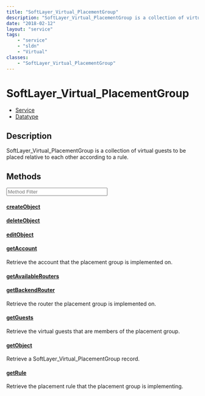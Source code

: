 ```yaml
---
title: "SoftLayer_Virtual_PlacementGroup"
description: "SoftLayer_Virtual_PlacementGroup is a collection of virtual guests to be placed relative to each other according to a ru... "
date: "2018-02-12"
layout: "service"
tags:
    - "service"
    - "sldn"
    - "Virtual"
classes:
    - "SoftLayer_Virtual_PlacementGroup"
---
```

# SoftLayer_Virtual_PlacementGroup
<div id='service-datatype'>
    <ul id='sldn-reference-tabs'>
    <li id='service'> <a href='/reference/services/SoftLayer_Virtual_PlacementGroup' >Service</a></li>    <li id='datatype'> <a href='/reference/datatypes/SoftLayer_Virtual_PlacementGroup' >Datatype</a></li>
    </ul>
</div>

## Description


SoftLayer_Virtual_PlacementGroup is a collection of virtual guests to be placed relative to each other according to a rule. 



        
<div id="properties" class="content service-content">

## Methods

<div class="view-filters">
    <div class="clearfix">
        <div class="search-input-box">
            <input placeholder="Method Filter" onkeyup="titleSearch(inputId='edit-combine', divId='method-div', elementClass='method-row')" 
                type="text" id="edit-combine" value="" size="30" maxlength="128" class="form-text">
        </div>
    </div>
</div>

<div id="method-div">

<div class="method-row">

#### [createObject](/reference/services/SoftLayer_Virtual_PlacementGroup/createObject)


</div>

<div class="method-row">

#### [deleteObject](/reference/services/SoftLayer_Virtual_PlacementGroup/deleteObject)


</div>

<div class="method-row">

#### [editObject](/reference/services/SoftLayer_Virtual_PlacementGroup/editObject)


</div>

<div class="method-row">

#### [getAccount](/reference/services/SoftLayer_Virtual_PlacementGroup/getAccount)
Retrieve the account that the placement group is implemented on.

</div>

<div class="method-row">

#### [getAvailableRouters](/reference/services/SoftLayer_Virtual_PlacementGroup/getAvailableRouters)


</div>

<div class="method-row">

#### [getBackendRouter](/reference/services/SoftLayer_Virtual_PlacementGroup/getBackendRouter)
Retrieve the router the placement group is implemented on.

</div>

<div class="method-row">

#### [getGuests](/reference/services/SoftLayer_Virtual_PlacementGroup/getGuests)
Retrieve the virtual guests that are members of the placement group.

</div>

<div class="method-row">

#### [getObject](/reference/services/SoftLayer_Virtual_PlacementGroup/getObject)
Retrieve a SoftLayer_Virtual_PlacementGroup record.

</div>

<div class="method-row">

#### [getRule](/reference/services/SoftLayer_Virtual_PlacementGroup/getRule)
Retrieve the placement rule that the placement group is implementing.

</div>
</div>

</div>

